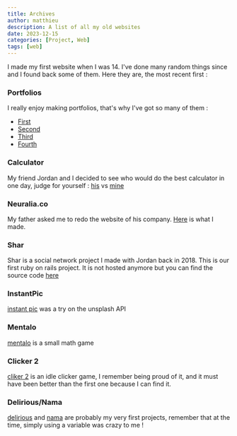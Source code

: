 ```yaml
---
title: Archives
author: matthieu
description: A list of all my old websites
date: 2023-12-15
categories: [Project, Web]
tags: [web]
---
```


I made my first website when I was 14. I've done many random things since and I found back some of them. Here they are, the most recent first :

### Portfolios

I really enjoy making portfolios, that's why I've got so many of them : 

+ [First](/archives/portfolio.html)
+ [Second](/archives/portfolio2.html)
+ [Third](/archives/portfolio3.html)
+ [Fourth](/archives/index.html)

### Calculator

My friend Jordan and I decided to see who would do the best calculator in one day, judge for yourself :
[his](/archives/calculette.html) vs [mine](/archives/calculator.html)

### Neuralia.co

My father asked me to redo the website of his company. [Here](/archives/neuralia.html) is what I made.

### Shar

Shar is a social network project I made with Jordan back in 2018. This is our first ruby on rails project.
It is not hosted anymore but you can find the source code [here](https://github.com/matthieuporte/Shar)

### InstantPic 

[instant pic](/archives/instantPic.html) was a try on the unsplash API

### Mentalo

[mentalo](/archives/mentalo.html) is a small math game

### Clicker 2

[cliker 2](/archives/clicker2.html) is an idle clicker game, I remember being proud of it, and it must have been better than the first one because I can find it.

### Delirious/Nama

[delirious](/archives/delirious.html) and [nama](http://nama.rf.gd) are probably my very first projects, remember that at the time, simply using a variable was crazy to me !